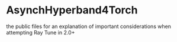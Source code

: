 # AsynchHyperband4Torch
the public files for an explanation of important considerations when attempting Ray Tune in 2.0+
